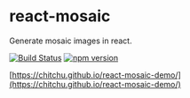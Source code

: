 # react-mosaic

Generate mosaic images in react.

[![Build Status](https://travis-ci.org/chitchu/react-mosaic.svg?branch=master)](https://travis-ci.org/chitchu/react-mosaic)
[![npm version](https://img.shields.io/npm/v/react-mosaic.svg)](https://www.npmjs.com/package/react-mosaic)

[https://chitchu.github.io/react-mosaic-demo/](https://chitchu.github.io/react-mosaic-demo/)